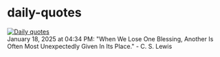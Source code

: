# daily-quotes
[![Daily quotes](https://github.com/ceepu8/daily-quotes/actions/workflows/daily-quote.yml/badge.svg)](https://github.com/ceepu8/daily-quotes/actions/workflows/daily-quote.yml)<br/>
January 18, 2025 at 04:34 PM: "When We Lose One Blessing, Another Is Often Most Unexpectedly Given In Its Place." - C. S. Lewis
